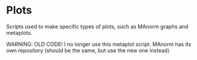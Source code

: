 # Plots
Scripts used to make specific types of plots, such as MAnorm graphs and metaplots.

WARNING: OLD CODE! I no longer use this metaplot script. MAnorm has its own repository (should be the same, but use the new one instead)
